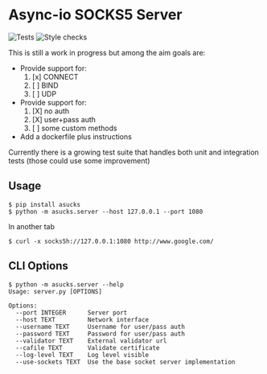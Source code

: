 # Async-io SOCKS5 Server


![Tests](https://github.com/gabriel-tincu/asucks/workflows/Test%20Suite/badge.svg)
![Style checks](https://github.com/gabriel-tincu/asucks/workflows/Lint/badge.svg)

This is still a work in progress but among the aim goals are:

- Provide support for:
   1) [x] CONNECT
   2) [ ]  BIND
   3) [ ] UDP
- Provide support for:
   1) [X] no auth
   2) [X] user+pass auth
   3) [ ] some custom methods
- Add a dockerfile plus instructions

Currently there is a growing test suite that handles both unit and integration tests (those could use some improvement)

## Usage

```shell script
$ pip install asucks
$ python -m asucks.server --host 127.0.0.1 --port 1080
```

In another tab
```shell script
$ curl -x socks5h://127.0.0.1:1080 http://www.google.com/
```

## CLI Options

```shell script
$ python -m asucks.server --help
Usage: server.py [OPTIONS]

Options:
  --port INTEGER      Server port
  --host TEXT         Network interface
  --username TEXT     Username for user/pass auth
  --password TEXT     Password for user/pass auth
  --validator TEXT    External validator url
  --cafile TEXT       Validate certificate
  --log-level TEXT    Log level visible
  --use-sockets TEXT  Use the base socket server implementation
```
